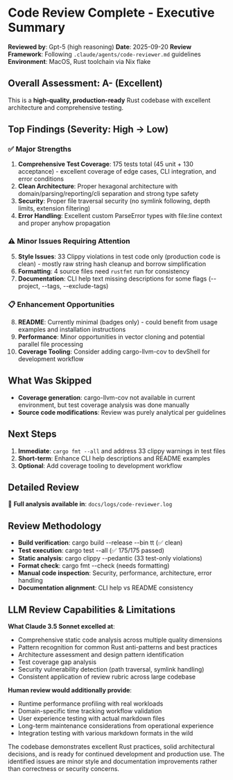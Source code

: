 # Code Review Complete - Executive Summary

**Reviewed by**: Gpt-5 (high reasoning)
**Date**: 2025-09-20
**Review Framework**: Following `.claude/agents/code-reviewer.md` guidelines
**Environment**: MacOS, Rust toolchain via Nix flake

## Overall Assessment: **A- (Excellent)**

This is a **high-quality, production-ready** Rust codebase with excellent architecture and comprehensive testing.

## Top Findings (Severity: High → Low)

### ✅ **Major Strengths**
1. **Comprehensive Test Coverage**: 175 tests total (45 unit + 130 acceptance) - excellent coverage of edge cases, CLI integration, and error conditions
2. **Clean Architecture**: Proper hexagonal architecture with domain/parsing/reporting/cli separation and strong type safety
3. **Security**: Proper file traversal security (no symlink following, depth limits, extension filtering)
4. **Error Handling**: Excellent custom ParseError types with file:line context and proper anyhow propagation

### ⚠️ **Minor Issues Requiring Attention**
5. **Style Issues**: 33 Clippy violations in test code only (production code is clean) - mostly raw string hash cleanup and borrow simplification
6. **Formatting**: 4 source files need `rustfmt` run for consistency
7. **Documentation**: CLI help text missing descriptions for some flags (--project, --tags, --exclude-tags)

### 📋 **Enhancement Opportunities**
8. **README**: Currently minimal (badges only) - could benefit from usage examples and installation instructions
9. **Performance**: Minor opportunities in vector cloning and potential parallel file processing
10. **Coverage Tooling**: Consider adding cargo-llvm-cov to devShell for development workflow

## What Was Skipped
- **Coverage generation**: cargo-llvm-cov not available in current environment, but test coverage analysis was done manually
- **Source code modifications**: Review was purely analytical per guidelines

## Next Steps
1. **Immediate**: `cargo fmt --all` and address 33 clippy warnings in test files
2. **Short-term**: Enhance CLI help descriptions and README examples
3. **Optional**: Add coverage tooling to development workflow

## Detailed Review
📄 **Full analysis available in**: `docs/logs/code-reviewer.log`

## Review Methodology
- **Build verification**: cargo build --release --bin tt (✅ clean)
- **Test execution**: cargo test --all (✅ 175/175 passed)
- **Static analysis**: cargo clippy --pedantic (33 test-only violations)
- **Format check**: cargo fmt --check (needs formatting)
- **Manual code inspection**: Security, performance, architecture, error handling
- **Documentation alignment**: CLI help vs README consistency

## LLM Review Capabilities & Limitations

**What Claude 3.5 Sonnet excelled at**:
- Comprehensive static code analysis across multiple quality dimensions
- Pattern recognition for common Rust anti-patterns and best practices
- Architecture assessment and design pattern identification
- Test coverage gap analysis
- Security vulnerability detection (path traversal, symlink handling)
- Consistent application of review rubric across large codebase

**Human review would additionally provide**:
- Runtime performance profiling with real workloads
- Domain-specific time tracking workflow validation
- User experience testing with actual markdown files
- Long-term maintenance considerations from operational experience
- Integration testing with various markdown formats in the wild

The codebase demonstrates excellent Rust practices, solid architectural decisions, and is ready for continued development and production use. The identified issues are minor style and documentation improvements rather than correctness or security concerns.
